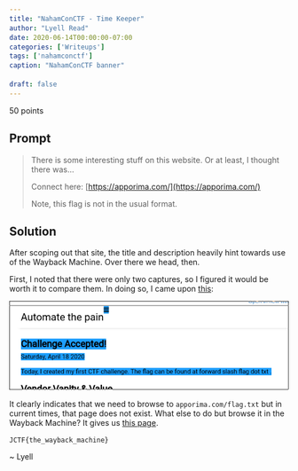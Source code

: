 ```yaml
---
title: "NahamConCTF - Time Keeper"
author: "Lyell Read"
date: 2020-06-14T00:00:00-07:00
categories: ['Writeups']
tags: ['nahamconctf']
caption: "NahamConCTF banner"

draft: false
---
```


50 points

## Prompt

> There is some interesting stuff on this website. Or at least, I thought there was…
> 
> Connect here: [https://apporima.com/](https://apporima.com/)
> 
> Note, this flag is not in the usual format.

## Solution

After scoping out that site, the title and description heavily hint towards use of the Wayback Machine. Over there we head, then.

First, I noted that there were only two captures, so I figured it would be worth it to compare them. In doing so, I came upon [this](https://web.archive.org/web/diff/20200509205430/20200418214642/https://apporima.com/):

![Screenshot of webpage telling the reader that the flag is at ./flag.txt](/static/blog/nahamconctf-time-keeper-diff.png)

It clearly indicates that we need to browse to `apporima.com/flag.txt` but in current times, that page does not exist. What else to do but browse it in the Wayback Machine? It gives us [this page](https://web.archive.org/web/20200418213402/https://apporima.com/flag.txt).

```
JCTF{the_wayback_machine}
```

~ Lyell
